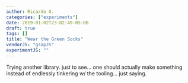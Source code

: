 ```yaml
---
author: Ricardo G.
categories: ["experiments"]
date: 2019-01-02T23:02:49-05:00
draft: true
tags: []
title: "Wear the Green Socks"
vendorJS: "gsapJS"
experimentJS: ""
---
```

Trying another library. just to see... one should actually make something instead of endlessly tinkering w/ the tooling... just saying.